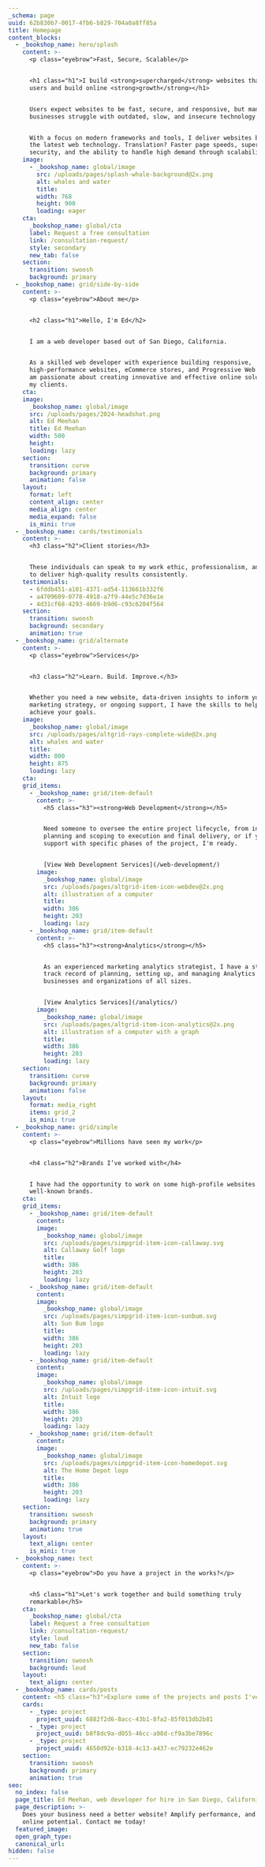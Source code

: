 ```yaml
---
_schema: page
uuid: 62b830b7-0017-4fb6-b829-704a0a8ff85a
title: Homepage
content_blocks:
  - _bookshop_name: hero/splash
    content: >-
      <p class="eyebrow">Fast, Secure, Scalable</p>


      <h1 class="h1">I build <strong>supercharged</strong> websites that engage
      users and build online <strong>growth</strong></h1>


      Users expect websites to be fast, secure, and responsive, but many
      businesses struggle with outdated, slow, and insecure technology.


      With a focus on modern frameworks and tools, I deliver websites built on
      the latest web technology. Translation? Faster page speeds, superior
      security, and the ability to handle high demand through scalability.
    image:
      - _bookshop_name: global/image
        src: /uploads/pages/splash-whale-background@2x.png
        alt: whales and water
        title:
        width: 768
        height: 900
        loading: eager
    cta:
      _bookshop_name: global/cta
      label: Request a free consultation
      link: /consultation-request/
      style: secondary
      new_tab: false
    section:
      transition: swoosh
      background: primary
  - _bookshop_name: grid/side-by-side
    content: >-
      <p class="eyebrow">About me</p>


      <h2 class="h1">Hello, I'm Ed</h2>


      I am a web developer based out of San Diego, California.


      As a skilled web developer with experience building responsive,
      high-performance websites, eCommerce stores, and Progressive Web Apps, I
      am passionate about creating innovative and effective online solutions for
      my clients.
    cta:
    image:
      _bookshop_name: global/image
      src: /uploads/pages/2024-headshot.png
      alt: Ed Meehan
      title: Ed Meehan
      width: 500
      height:
      loading: lazy
    section:
      transition: curve
      background: primary
      animation: false
    layout:
      format: left
      content_align: center
      media_align: center
      media_expand: false
      is_mini: true
  - _bookshop_name: cards/testimonials
    content: >-
      <h3 class="h2">Client stories</h3>


      These individuals can speak to my work ethic, professionalism, and ability
      to deliver high-quality results consistently.
    testimonials:
      - 6fddb451-a101-4371-ad54-113661b332f6
      - a4709609-0778-4918-a7f9-44e5c7d36e1e
      - 4d31cf68-4293-4669-b9d6-c93c6204f564
    section:
      transition: swoosh
      background: secondary
      animation: true
  - _bookshop_name: grid/alternate
    content: >-
      <p class="eyebrow">Services</p>


      <h3 class="h2">Learn. Build. Improve.</h3>


      Whether you need a new website, data-driven insights to inform your
      marketing strategy, or ongoing support, I have the skills to help you
      achieve your goals.
    image:
      _bookshop_name: global/image
      src: /uploads/pages/altgrid-rays-complete-wide@2x.png
      alt: whales and water
      title:
      width: 800
      height: 875
      loading: lazy
    cta:
    grid_items:
      - _bookshop_name: grid/item-default
        content: >-
          <h5 class="h3"><strong>Web Development</strong></h5>


          Need someone to oversee the entire project lifecycle, from initial
          planning and scoping to execution and final delivery, or if you need
          support with specific phases of the project, I'm ready.


          [View Web Development Services](/web-development/)
        image:
          _bookshop_name: global/image
          src: /uploads/pages/altgrid-item-icon-webdev@2x.png
          alt: illustration of a computer
          title:
          width: 386
          height: 203
          loading: lazy
      - _bookshop_name: grid/item-default
        content: >-
          <h5 class="h3"><strong>Analytics</strong></h5>


          As an experienced marketing analytics strategist, I have a strong
          track record of planning, setting up, and managing Analytics for
          businesses and organizations of all sizes.


          [View Analytics Services](/analytics/)
        image:
          _bookshop_name: global/image
          src: /uploads/pages/altgrid-item-icon-analytics@2x.png
          alt: illustration of a computer with a graph
          title:
          width: 386
          height: 203
          loading: lazy
    section:
      transition: curve
      background: primary
      animation: false
    layout:
      format: media_right
      items: grid_2
      is_mini: true
  - _bookshop_name: grid/simple
    content: >-
      <p class="eyebrow">Millions have seen my work</p>


      <h4 class="h2">Brands I’ve worked with</h4>


      I have had the opportunity to work on some high-profile websites for
      well-known brands.
    cta:
    grid_items:
      - _bookshop_name: grid/item-default
        content:
        image:
          _bookshop_name: global/image
          src: /uploads/pages/simpgrid-item-icon-callaway.svg
          alt: Callaway Golf logo
          title:
          width: 386
          height: 203
          loading: lazy
      - _bookshop_name: grid/item-default
        content:
        image:
          _bookshop_name: global/image
          src: /uploads/pages/simpgrid-item-icon-sunbum.svg
          alt: Sun Bum logo
          title:
          width: 386
          height: 203
          loading: lazy
      - _bookshop_name: grid/item-default
        content:
        image:
          _bookshop_name: global/image
          src: /uploads/pages/simpgrid-item-icon-intuit.svg
          alt: Intuit logo
          title:
          width: 386
          height: 203
          loading: lazy
      - _bookshop_name: grid/item-default
        content:
        image:
          _bookshop_name: global/image
          src: /uploads/pages/simpgrid-item-icon-homedepot.svg
          alt: The Home Depot logo
          title:
          width: 386
          height: 203
          loading: lazy
    section:
      transition: swoosh
      background: primary
      animation: true
    layout:
      text_align: center
      is_mini: true
  - _bookshop_name: text
    content: >-
      <p class="eyebrow">Do you have a project in the works?</p>


      <h5 class="h1">Let's work together and build something truly
      remarkable</h5>
    cta:
      _bookshop_name: global/cta
      label: Request a free consultation
      link: /consultation-request/
      style: loud
      new_tab: false
    section:
      transition: swoosh
      background: loud
    layout:
      text_align: center
  - _bookshop_name: cards/posts
    content: <h5 class="h3">Explore some of the projects and posts I've published</h5>
    cards:
      - _type: project
        project_uuid: 6882f2d6-8acc-43b1-8fa2-85f013db2b81
      - _type: project
        project_uuid: b8f8dc9a-d055-46cc-a98d-cf9a3be7896c
      - _type: project
        project_uuid: 4650d92e-b318-4c13-a437-ec79232e462e
    section:
      transition: swoosh
      background: primary
      animation: true
seo:
  no_index: false
  page_title: Ed Meehan, web developer for hire in San Diego, California
  page_description: >-
    Does your business need a better website? Amplify performance, and maximize
    online potential. Contact me today!
  featured_image:
  open_graph_type:
  canonical_url:
hidden: false
---
```

